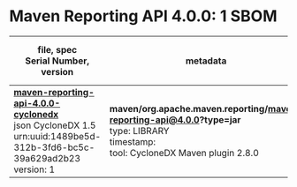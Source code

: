 Maven Reporting API 4.0.0: 1 SBOM
=======

| file, spec<br>Serial Number, version| metadata | components<br>by type<br>- libs purl types |
| ----------------------------------- | -------- | ------------------------------------------ |
| **[maven-reporting-api-4.0.0-cyclonedx](maven/org.apache.maven.reporting/maven-reporting-api/4.0.0/maven-reporting-api-4.0.0-cyclonedx.json)**<br>json CycloneDX 1.5<br>urn:uuid:1489be5d-312b-3fd6-bc5c-39a629ad2b23<br>version: 1 | **maven/org.apache.maven.reporting/maven-reporting-api@4.0.0?type=jar**<br>type: LIBRARY<br>timestamp: <br>tool: CycloneDX Maven plugin 2.8.0 | 1<br>`library`: 1 <br>- `maven`: 1  |
